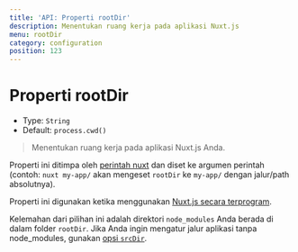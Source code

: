 ```yaml
---
title: 'API: Properti rootDir'
description: Menentukan ruang kerja pada aplikasi Nuxt.js
menu: rootDir
category: configuration
position: 123
---
```


# Properti rootDir

- Type: `String`
- Default: `process.cwd()`

> Menentukan ruang kerja pada aplikasi Nuxt.js Anda.

Properti ini ditimpa oleh [perintah nuxt](/guide/commands) dan diset ke argumen perintah (contoh: `nuxt my-app/` akan mengeset `rootDir` ke `my-app/` dengan jalur/path absolutnya).

Properti ini digunakan ketika menggunakan [Nuxt.js secara terprogram](/api/nuxt).

<div class="Alert Alert--blue">

Kelemahan dari pilihan ini adalah direktori `node_modules` Anda berada di dalam folder `rootDir`. Jika Anda ingin mengatur jalur aplikasi tanpa node_modules, gunakan [opsi `srcDir`](/api/configuration-srcdir).

</div>
